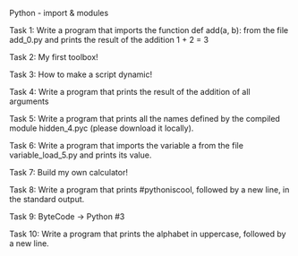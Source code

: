 Python - import & modules

Task 1: Write a program that imports the function def add(a, b): from the file add_0.py and prints the result of the addition 1 + 2 = 3

Task 2: My first toolbox!

Task 3: How to make a script dynamic!

Task 4: Write a program that prints the result of the addition of all arguments

Task 5: Write a program that prints all the names defined by the compiled module hidden_4.pyc (please download it locally).

Task 6: Write a program that imports the variable a from the file variable_load_5.py and prints its value.

Task 7:  Build my own calculator!

Task 8: Write a program that prints #pythoniscool, followed by a new line, in the standard output.

Task 9: ByteCode -> Python #3

Task 10: Write a program that prints the alphabet in uppercase, followed by a new line.
